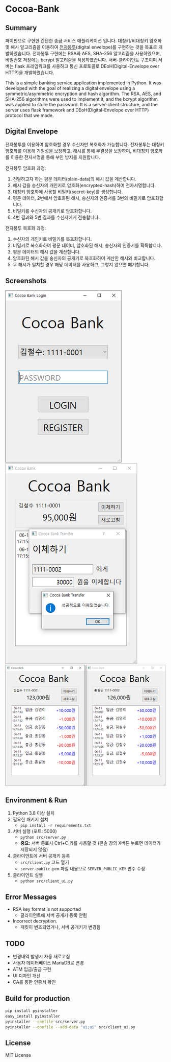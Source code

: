 # Cocoa-Bank

## Summary
파이썬으로 구현한 간단한 송금 서비스 애플리케이션 입니다.
대칭키/비대칭키 암호화 및 해시 알고리즘을 이용하여 [전자봉투][DE](digital envelope)를 구현하는 것을 목표로 개발하였습니다.
전자봉투 구현에는 RSA와 AES, SHA-256 알고리즘을 사용하였으며, 비밀번호 저장에는 bcrypt 알고리즘을 적용하였습니다.
서버-클라이언트 구조이며 서버는 flask 프레임워크를 사용하고 통신 프로토콜로 DEoH(Digital-Envelope over HTTP)을 개발하였습니다.

[DE]: http://wiki.hash.kr/index.php/전자봉투

This is a simple banking service application implemented in Python.
It was developed with the goal of realizing a digital envelope using a symmetric/asymmetric encryption and hash algorithm.
The RSA, AES, and SHA-256 algorithms were used to implement it, and the bcrypt algorithm was applied to store the password.
It is a server-client structure, and the server uses flask framework and DEoH(Digital-Envelope over HTTP) protocol that we made.

## Digital Envelope
전자봉투를 이용하여 암호화할 경우 수신자만 복호화가 가능합니다.
전자봉투는 대칭키 암호화를 이용해 기밀성을 보장하고, 해시를 통해 무결성을 보장하며,
비대칭키 암호화를 이용한 전자서명을 통해 부인 방지를 지원합니다.

전자봉투 암호화 과정:
1. 전달하고자 하는 평문 데이터(plain-data)의 해시 값을 계산합니다.
2. 해시 값을 송신자의 개인키로 암호화(encrypted-hash)하여 전자서명합니다.
3. 대칭키 암호화에 사용할 비밀키(secret-key)를 생성합니다.
4. 평문 데이터, 2번에서 암호화된 해시, 송신자의 인증서를 3번의 비밀키로 암호화합니다.
5. 비밀키를 수신자의 공개키로 암호화합니다.
6. 4번 결과와 5번 결과를 수신자에게 전송합니다.

전자봉투 복호화 과정:
1. 수신자의 개인키로 비밀키를 복호화합니다.
2. 비밀키로 복호화하여 평문 데이터, 암호화된 해시, 송신자의 인증서를 획득합니다.
3. 평문 데이터의 해시 값을 계산합니다.
4. 암호화된 해시 값을 송신자의 공개키로 복호화하여 계산한 해시와 비교합니다.
5. 두 해시가 일치할 경우 해당 데이터를 사용하고, 그렇지 않으면 폐기합니다.


## Screenshots
![](./doc/img1_login.png)
![](./doc/img4_transfer.png)
![](./doc/img3_main.png)

## Environment & Run
1. Python 3.8 이상 설치
1. 필요한 패키지 설치
   - `pip install -r requirements.txt`
1. 서버 실행 (포트: 5000)
   - `python src/server.py`
   - **중요:** 서버 종료시 Ctrl+C 키를 사용할 것 (콘솔 창의 X버튼 누르면 데이터가 저장되지 않음)
1. 클라이언트에 서버 공개키 등록
   - `src/client.py` 코드 열기
   - `server-public.pem` 파일 내용으로 `SERVER_PUBLIC_KEY` 변수 수정
1. 클라이언트 실행
   - `python src/client_ui.py`

## Error Messages
- RSA key format is not supported
  - 클라이언트에 서버 공개키 등록 안됨
- Incorrect decryption.
  - 패킷이 변조되었거나, 서버 공개키가 변경됨

## TODO
- 변경내역 발생시 자동 새로고침
- 사용자 데이터베이스 MariaDB로 변경
- ATM 입금/출금 구현
- UI 디자인 개선
- CA를 통한 인증서 확인

## Build for production
```sh
pip install pyinstaller
easy_install pyinstaller
pyinstaller --onefile src/server.py
pyinstaller --onefile --add-data "ui;ui" src/client_ui.py
```

<!-- pyi-makespec --onefile src/client_ui.py # --noconsole -->
<!-- pyinstaller client_ui.spec -->
<!-- https://stackoverflow.com/questions/41870727/pyinstaller-adding-data-files -->

<!-- openssl rsa -in server-private.pem -text -inform PEM -noout -->

## License
MIT License
